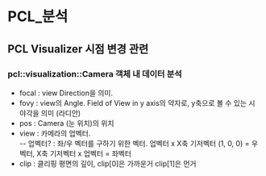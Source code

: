 # PCL_분석    

PCL Visualizer 시점 변경 관련
----------    
### pcl::visualization::Camera 객체 내 데이터 분석    
- focal : view Direction을 의미.    
- fovy : view의 Angle. Field of View in y axis의 약자로, y축으로 볼 수 있는 시야각을 의미 (라디안)    
- pos : Camera (눈 위치)의 위치    
- view : 카메라의 업벡터.    
-- 업벡터? : 좌/우 벡터를 구하기 위한 벡터. 업벡터 x X축 기저벡터 (1, 0, 0) = 우벡터, X축 기저벡터 x 업벡터 = 좌벡터    
- clip : 클리핑 평면의 깊이, clip\[0]은 가까운거 clip\[1]은 먼거

